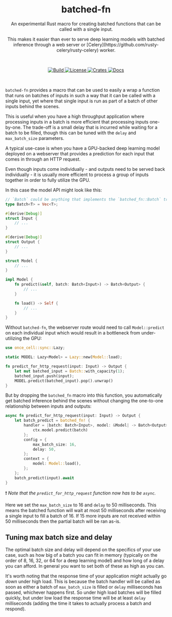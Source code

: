 <div align="center">
    <h1>batched-fn</h1>
    <p>An experimental Rust macro for creating batched functions that can be called with a single input.</p>
    <p>This makes it easier than ever to serve deep learning models with batched inference through a web server
    or [Celery](https://github.com/rusty-celery/rusty-celery) worker.</p>
</div>
<br/>
<p align="center">
    <a href="https://github.com/epwalsh/batched-fn/actions">
        <img alt="Build" src="https://github.com/epwalsh/batched-fn/workflows/CI/badge.svg?event=push&branch=master">
    </a>
    <a href="https://github.com/epwalsh/batched-fn/blob/master/LICENSE">
        <img alt="License" src="https://img.shields.io/github/license/epwalsh/batched-fn.svg?color=blue&cachedrop">
    </a>
    <a href="https://crates.io/crates/batched-fn">
        <img alt="Crates" src="https://img.shields.io/crates/v/batched-fn.svg?color=blue">
    </a>
    <a href="https://docs.rs/batched-fn/">
        <img alt="Docs" src="https://img.shields.io/badge/docs.rs-API%20docs-blue">
    </a>
</p>
<br/>

`batched-fn` provides a macro that can be used to easily a wrap a function that runs on
batches of inputs in such a way that it can be called with
a single input, yet where that single input is run as part of a batch of other inputs behind
the scenes.

This is useful when you have a high throughput application where processing inputs in a batch
is more efficient that processing inputs one-by-one. The trade-off  is a small delay that is incurred
while waiting for a batch to be filled, though this can be tuned with the
`delay` and `max_batch_size` parameters.

A typical use-case is when you have a GPU-backed deep learning model deployed on a webserver that provides
a prediction for each input that comes in through an HTTP request.

Even though inputs come individually - and outputs need to be served back individually - it
is usually more efficient to process a group of inputs together in order to fully utilize the GPU.

In this case the model API might look like this:

```rust
// `Batch` could be anything that implements the `batched_fn::Batch` trait.
type Batch<T> = Vec<T>;

#[derive(Debug)]
struct Input {
    // ...
}

#[derive(Debug)]
struct Output {
    // ...
}

struct Model {
    // ...
}

impl Model {
    fn predict(&self, batch: Batch<Input>) -> Batch<Output> {
        // ...
    }

    fn load() -> Self {
        // ...
    }
}
```

Without `batched-fn`, the webserver route would need to call `Model::predict` on each
individual input which would result in a bottleneck from under-utilizing the GPU:

```rust
use once_cell::sync::Lazy;

static MODEL: Lazy<Model> = Lazy::new(Model::load);

fn predict_for_http_request(input: Input) -> Output {
    let mut batched_input = Batch::with_capacity(1);
    batched_input.push(input);
    MODEL.predict(batched_input).pop().unwrap()
}
```

But by dropping the `batched_fn` macro into this function, you automatically get batched
inference behind the scenes without changing the one-to-one relationship between inputs and
outputs:

```rust
async fn predict_for_http_request(input: Input) -> Output {
    let batch_predict = batched_fn! {
        handler = |batch: Batch<Input>, model: &Model| -> Batch<Output> {
            ctx.model.predict(batch)
        };
        config = {
            max_batch_size: 16,
            delay: 50,
        };
        context = {
            model: Model::load(),
        };
    };
    batch_predict(input).await
}
```

❗️ *Note that the `predict_for_http_request` function now has to be `async`.*

Here we set the `max_batch_size` to 16 and `delay`
to 50 milliseconds. This means the batched function will wait at most 50 milliseconds after receiving a single
input to fill a batch of 16. If 15 more inputs are not received within 50 milliseconds
then the partial batch will be ran as-is.

## Tuning max batch size and delay

The optimal batch size and delay will depend on the specifics of your use case, such as how big of a batch you can fit in memory
(typically on the order of 8, 16, 32, or 64 for a deep learning model) and how long of a delay you can afford.
In general you want to set both of these as high as you can.

It's worth noting that the response time of your application might actually go *down* under high load.
This is because the batch handler will be called as soon as either a batch of `max_batch_size` is filled or `delay` milliseconds
has passed, whichever happens first.
So under high load batches will be filled quickly, but under low load the response time will be at least `delay` milliseconds (adding the time
it takes to actually process a batch and respond).
